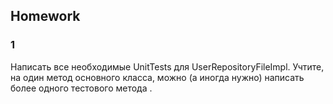 ## Homework

### 1  
Написать все необходимые UnitTests для  UserRepositoryFileImpl. Учтите, на один метод основного класса, можно (а иногда нужно) написать более одного тестового метода . 
   
  



 


  
	